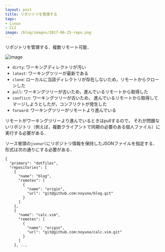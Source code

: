 ```yaml
---
layout: post
title: リポジトリを管理する
tags:
- Linux
- CLI
image: /blog/images/2017-06-25-repo.png
---
```


リポジトリを管理する．複数リモート可能．

![image]({{page.image}})

- `dirty`: ワーキングディレクトリが汚い
- `latest`: ワーキングツリーが最新である
- `clone`: ローカルに当該ディレクトリが存在しないため，リモートからクローンした
- `pull`: ワーキングツリーが古いため，進んでいるリモートから取得した
- `conflict`: ワーキングツリーが古いため，
進んでいるリモートから取得してマージしようとしたが，コンフリクトが発生した
- `forward`: ワーキングツリーがリモートより進んでいる

リモートがワーキングツリーより進んでいるときはpullするので，
それが問題ないリポジトリ（例えば，複数クライアントで同期の必要のある個人ファイル）に実行する必要がある．

ソース冒頭の`jsonurl`にリポジトリ情報を保持したJSONファイルを指定する．
形式は次の通りにする必要がある．

~~~
{
  "primary": "dotfiles",
  "repositories": [
    {
      "name": "blog",
      "remotes": [
        {
          "name": "origin",
          "url": "git@github.com:noyuno/blog.git"
        }
      ]
    },
    {
      "name": "calc.vim",
      "remotes": [
        {
          "name": "origin",
          "url": "git@github.com:noyuno/calc.vim.git"
        }
      ]
    }, ...
~~~

<script src="https://gist-it.appspot.com/http://github.com/noyuno/dotfiles/raw/master/bin/repo"></script>

